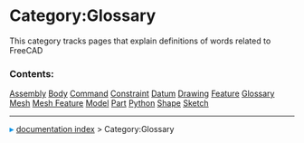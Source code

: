 # Category:Glossary
This category tracks pages that explain definitions of words related to FreeCAD

### Contents:

    
  [Assembly](Assembly.md)           [Body](Body.md)           [Command](Command.md)
  [Constraint](Constraint.md)       [Datum](Datum.md)         [Drawing](Drawing.md)
  [Feature](Feature.md)             [Glossary](Glossary.md)   [Mesh](Mesh.md)
  [Mesh Feature](Mesh_Feature.md)   [Model](Model.md)         [Part](Part.md)
  [Python](Python.md)               [Shape](Shape.md)         [Sketch](Sketch.md)



---
![](images/Right_arrow.png) [documentation index](../README.md) > Category:Glossary

